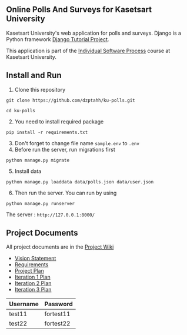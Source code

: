 ## Online Polls And Surveys for Kasetsart University
Kasetsart University's web application for polls and surveys. Django is a Python framework [Django Tutorial Project](https://docs.djangoproject.com/en/4.1/intro/tutorial01/).

This application is part of the [Individual Software Process](https://cpske.github.io/ISP) course at Kasetsart University.

## Install and Run
1. Clone this repository

``` 
git clone https://github.com/dzptahh/ku-polls.git
```
```
cd ku-polls
```

2. You need to install required package

```
pip install -r requirements.txt
```
3. Don't forget to change file name `sample.env` to `.env`
4. Before run the server, run migrations first
```
python manage.py migrate
```
5. Install data
```
python manage.py loaddata data/polls.json data/user.json
```

6. Then run the server. You can run by using
```
python manage.py runserver
```
The server : `http://127.0.0.1:8000/`

## Project Documents
All project documents are in the [Project Wiki](../../wiki/Home)
+ [Vision Statement](../../wiki/Vision%20Statement)
+ [Requirements](https://github.com/dzptahh/ku-polls/wiki/Requirements)
+ [Project Plan](https://github.com/dzptahh/ku-polls/wiki/Development-Plan)
+ [Iteration 1 Plan](../../wiki/Iteration-1-Plan)
+ [Iteration 2 Plan](../../wiki/Iteration-2-Plan)
+ [Iteration 3 Plan](../../wiki/Iteration-3-Plan)

| Username  | Password  |
|-----------|-----------|
|   test11  | fortest11|
|   test22   | fortest22 | # wait for update
